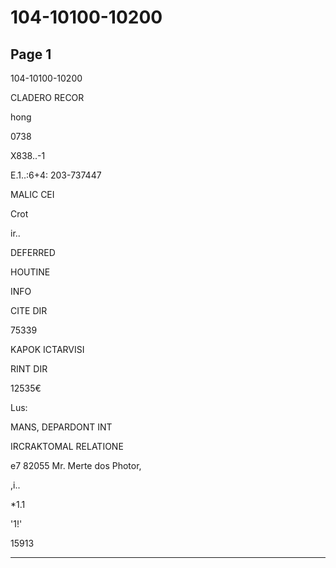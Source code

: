 # 104-10100-10200

## Page 1

104-10100-10200

CLADERO RECOR

hong

0738

X838..-1

E.1..:6+4: 203-737447

MALIC CEI

Crot

ir..

DEFERRED

HOUTINE

INFO

CITE DIR

75339

KAPOK ICTARVISI

RINT DIR

12535€

Lus:

MANS, DEPARDONT INT

IRCRAKTOMAL RELATIONE

e7 82055 Mr. Merte dos Photor,

,i..

*1.1

'1!'

15913

---

